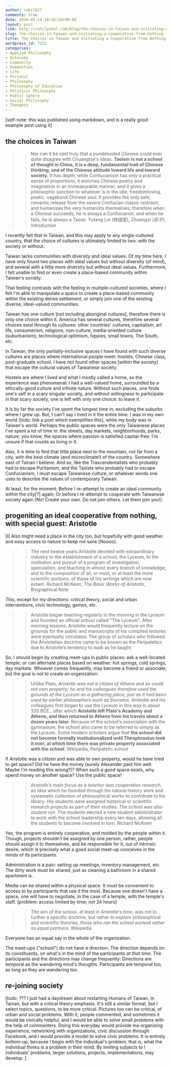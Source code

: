 ```yaml
---
author: rahil627
comments: true
date: 2016-05-14 18:56:54+00:00
layout: post
link: http://rahilpatel.com/blog/the-choices-in-taiwan-and-initiating-a-cooperative-from-nothing/
slug: the-choices-in-taiwan-and-initiating-a-cooperative-from-nothing
title: The Choices in Taiwan and Initiating a Cooperative from Nothing
wordpress_id: 7222
categories:
- Applied Philosophy
- Autonomy
- Community
- Humanities
- Life
- Personal
- Philosophy
- Philosophy of Education
- Political Philosophy
- Public Sphere
- Social Philosophy
- Thoughts
---
```


[self-note: this was published using markdown, and is a really good example post using it]





## the choices in Taiwan





<blockquote>
  
> 
> Nor can it be said truly that a pure­blooded Chinese could ever quite disagree with Chuangtse's ideas. **Taoism is not a school of thought in China, it is a deep, fundamental trait of Chinese thinking, and of the Chinese attitude toward life and toward society.** It has depth, while Confucianism has only a practical sense of proportions; it enriches Chinese poetry and imagination in an immeasurable manner, and it gives a philosophic sanction to whatever is in the idle, freedom­loving, poetic, vagabond Chinese soul. It provides the only safe, romantic release from the severe Confucian classic restraint, and humanizes the very humanists themselves; therefore when a Chinese succeeds, he is always a Confucianist, and when he fails, he is always a Taoist.
  Yutang Lin (林語堂), _Zhuangzi (莊子)_, Introduction
> 
> 
</blockquote>





I recently felt that in Taiwan, and this may apply to any single-cultured country, that the choice of cultures is ultimately limited to two: with the society or without.





Taiwan lacks communities with diversity and ideal values. Of my time here, I have only found two places with ideal values but without diversity (of mind), and several with a little more diversity but without ideal values. Furthermore, I felt unable to find or even create a place-based community within Taiwan's society.





That feeling contrasts with the feeling in multiple-cultured societies, where I felt I'm able to manipulate a space to create a place-based community within the existing dense settlement, or simply join one of the existing diverse, ideal-valued communities.





Taiwan has one culture [not including aboriginal cultures], therefore there is only one choice within it. America has several cultures, therefore several choices exist through its cultures: other countries' cultures, capitalism, art life, consumerism, religions, non-culture, media-oriented culture (suburbanism), technological optimism, hippies, small towns, The South, etc.





In Taiwan, the only partially-inclusive spaces I have found with such diverse cultures are places where international people meet: hostels, Chinese class, post-graduate school. I have not found other spaces [within the society] that escape the cultural values of Taiwanese society.





Hostels are where I lived and what I mostly called a home, so the experience was phenomenal: I had a well-valued home, surrounded by a ethically-good culture and infinite nature. Without such places, one finds one's self in a scary singular society, and without willingness to participate in that scary society, one is left with only one choice: to leave it.





It is by far the society I've spent the longest time in, excluding the suburbs where I grew up. But, I can't say I lived _in_ it the entire time. I was in my own world [todo: link a post which exemplifies this], while my body was in Taiwan's world. Perhaps the public spaces were the only Taiwanese places I've spent a lot of time in: the streets, day markets, neighborhoods, parks, nature: you know, the spaces where passion is satisfied capital-free. I'm unsure if that counts as living in it.





Alas, it is time to find that little place next to the mountain, not far from a city, with the best climate (and microclimate!) of the country. Somewhere east of Tainan I believe. And so, like the Trascendentalists who probably had to escape Puritanism, and the Taoists who probably had to escape Confucianism, I must escape Taiwanese culture, or whatever words one uses to describe the values of contemporary Taiwan.





At least, for the moment; Before I re-attempt to create an ideal community within the city[?] again; Or before I re-attempt to cooperate with Taiwanese society again [No! Create your own. Do not join others. Let them join you!].





## progeniting an ideal cooperative from nothing, with special guest: Aristotle





[I] Also might need a place in the city too, but hopefully with good weather and easy access to nature to keep me sane [Noooo].





<blockquote>
  
> 
> The next twelve years Aristotle devoted with extraordinary industry to the establishment of a school, the Lyceum, to the institution and pursuit of a program of investigation, speculation, and teaching in almost every branch of knowledge, and to the composition of all, or most, or at least the more scientific portions, of those of his writings which are now extant.
  Richard McKeon, _The Basic Works of Aristotle_, Biographical Note
> 
> 
</blockquote>





_This_, except for my directions: critical theory, social and urban interventions, civic technology, games, etc.





<blockquote>
  
> 
> Aristotle began teaching regularly in the morning in the Lyceum and founded an official school called "The Lyceum". After morning lessons, Aristotle would frequently lecture on the grounds for the public and manuscripts of his compiled lectures were eventually circulated. The group of scholars who followed the Aristotelian doctrine came to be known as the Peripatetics due to Aristotle’s tendency to walk as he taught.
> 
> 
</blockquote>





So, I should begin by creating meet-ups in public places: ask a well-located temple; or can alternate places based on weather: hot springs, cold springs, day markets. Whoever comes frequently, may become a friend or associate, but the goal is not to create an organization:





<blockquote>
  
> 
> Unlike Plato, _Aristotle was not a citizen of Athens and so could not own property; he and his colleagues therefore used the grounds of the Lyceum as a gathering place, just as it had been used by earlier philosophers such as Socrates._ Aristotle and his colleagues first began to use the Lyceum in this way in about 335 BCE., after which **Aristotle left Plato's Academy and Athens, and then returned to Athens from his travels about a dozen years later.** Because of the school's association with the gymnasium, the school also came to be referred to simply as the Lyceum. Some modern scholars argue that **the school did not become formally institutionalized until Theophrastus took it over, at which time there was private property associated with the school.**
  Wikipedia, Peripatetic school
> 
> 
</blockquote>





If Aristotle was a citizen and was able to own property, would he have tried to get space? Did he have the money (surely Alexander paid him well. Maybe I'm reading this wrong?)? When such a good space exists, why spend money on another space? Use the public space!





<blockquote>
  
> 
> _Aristotle’s main focus as a teacher was cooperative research_, an idea which he founded through his natural history work and systematic collection of philosophical works to contribute to his _library_. His students were assigned historical or scientific research _projects_ as part of their studies. _The school was also student run._ The students elected a new student administrator to work with the school leadership every ten days, allowing all the students to become involved in turn.
  Richard McKoen
> 
> 
</blockquote>





Yes, the program is entirely cooperative, and molded by the people within it. Though, projects shouldn't be assigned by one person, rather, people should assign it to themselves, and be responsible for it, out of intrinsic desire, which is precisely what a good social meet-up conceives in the minds of its participants.





Administration is a pain: setting up meetings, inventory management, etc. The dirty work must be shared, just as cleaning a bathroom in a shared apartment is.





Media can be shared within a physical space. It must be convenient to access to by participants that use it the most. Because one doesn't have a space, one will have to negotiate, in the case of a temple, with the temple's staff. [problem: access limited by time; not 24 hours]





<blockquote>
  
> 
> The aim of the school, at least in Aristotle's time, was not to further a specific doctrine, but rather _to explore_ philosophical and scientific theories; _those who ran the school worked rather as equal partners._
  Wikipedia
> 
> 
</blockquote>





Everyone has an equal say in the whole of the organization.





The meet-ups ("school") do not have _a_ direction. The direction depends on its constituents, on what's in the mind of the participants _at that time_. The participants and the directions may change frequently: Directions are temporal as the wandering mind's thoughts. Participants are temporal too, as long as they are wandering too.





## re-joining society





[todo: ???
I just had a daydream about restarting Humans of Taiwan, in Tainan, but with a critical theory emphasis. It's still a similar format, but I select topics, questions, to be more critical. Pictures too can be critical, of urban and social problems. With it, people commented, and sometimes it would be civically helpful, and I would be able to solve small problems with the help of commenters. Doing this everyday would provide me organizing experience, networking with organizations, civic discussion through Facebook, and I would provide a model to solve civic problems. It is entirely bottom-up, because I begin with the individual's problem; that is, what the individual thinks is a problem in their mind. By limiting subjects to I individuals' problems, larger solutions, projects, implementations, may develop.
]
